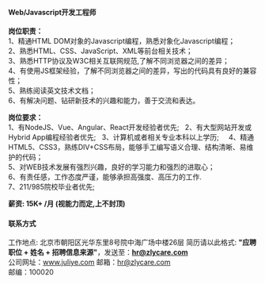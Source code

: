 #### Web/Javascript开发工程师

**岗位职责：**     
1、精通HTML DOM对象的Javascript编程，熟悉对象化Javascript编程；  
2、熟悉HTML、CSS、JavaScript、XML等前台相关技术；  
3、熟悉HTTP协议及W3C相关互联网规范,了解不同浏览器之间的差异；  
4、有使用JS框架经验，了解不同浏览器之间的差异，写出的代码具有良好的兼容性；  
5、熟练阅读英文技术文档；  
6、有解决问题、钻研新技术的兴趣和能力，善于交流和表达。  

**岗位要求：**   
1、有NodeJS、Vue、Angular、React开发经验者优先;  
2、有大型网站开发或Hybrid App编程经验者优先;  
3、计算机或者相关专业本科以上学历;     
4、精通HTML5、CSS3，熟练DIV+CSS布局，能够手工编写语义合理、结构清晰、易维护的代码；  
5、对WEB技术发展有强烈兴趣，良好的学习能力和强烈的进取心；  
6、有责任感，工作态度严谨，能够承担高强度、高压力的工作.   
7、211/985院校毕业者优先;  

**薪资:  15K+ /月 (视能力而定,上不封顶)**  

#### 联系方式
工作地点: 北京市朝阳区光华东里8号院中海广场中楼26层 
简历请以此格式: **"应聘职位 + 姓名 + 招聘信息来源"**，发送至：**hr@zlycare.com**    
公司网址：www.juliye.com
邮箱：hr@zlycare.com    
邮编：100020   
